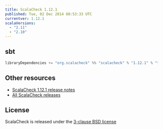 ```yaml
---
title: ScalaCheck 1.12.1
published: Tue, 02 Dec 2014 08:53:33 UTC
currentver: 1.12.1
scalaVersions:
  - "2.11"
  - "2.10"
---
```

## sbt

```scala
libraryDependencies += "org.scalacheck" %% "scalacheck" % "1.12.1" % "test"
```

## Other resources

- [ScalaCheck 1.12.1 release notes](https://github.com/typelevel/scalacheck/tree/1.12.1/RELEASE)
- [All ScalaCheck releases](../releases.html)

## License

ScalaCheck is released under the [3-clause BSD license](https://github.com/typelevel/scalacheck/tree/1.12.1/LICENSE)
